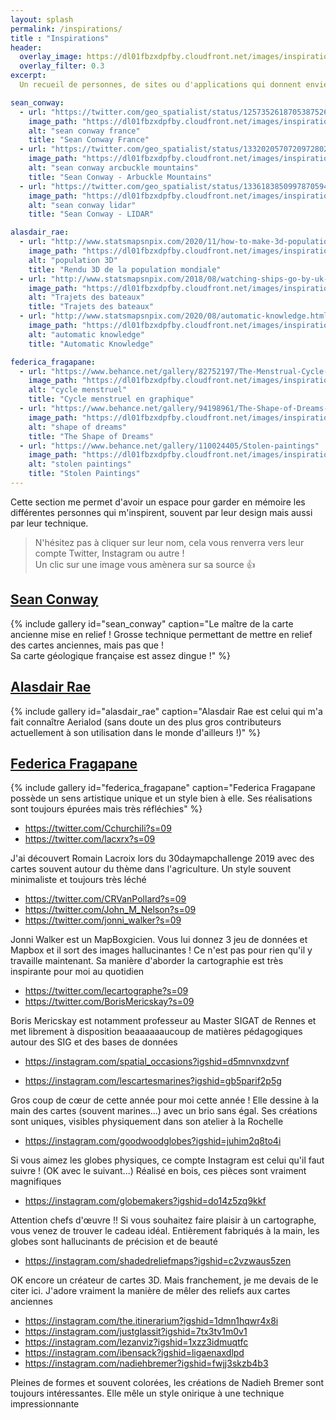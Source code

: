 ```yaml
---
layout: splash
permalink: /inspirations/
title : "Inspirations"   
header:
  overlay_image: https://dl01fbzxdpfby.cloudfront.net/images/inspiration.png
  overlay_filter: 0.3
excerpt:
  Un recueil de personnes, de sites ou d'applications qui donnent envie de visualiser des données

sean_conway:
  - url: "https://twitter.com/geo_spatialist/status/1257352618705387526"
    image_path: "https://dl01fbzxdpfby.cloudfront.net/images/inspirations/sean_conway_france_sd.png"
    alt: "sean conway france"
    title: "Sean Conway France"
  - url: "https://twitter.com/geo_spatialist/status/1332020570720972802/photo/1"
    image_path: "https://dl01fbzxdpfby.cloudfront.net/images/inspirations/sean_conway_arcbuckle_mountains_sd.png"
    alt: "sean conway arcbuckle mountains"
    title: "Sean Conway - Arbuckle Mountains"
  - url: "https://twitter.com/geo_spatialist/status/1336183850997870594/photo/1"
    image_path: "https://dl01fbzxdpfby.cloudfront.net/images/inspirations/sean_conway_lidar_sd.png"
    alt: "sean conway lidar"
    title: "Sean Conway - LIDAR"

alasdair_rae:
  - url: "http://www.statsmapsnpix.com/2020/11/how-to-make-3d-population-density.html"
    image_path: "https://dl01fbzxdpfby.cloudfront.net/images/inspirations/alasdair_rae_population.png"
    alt: "population 3D"
    title: "Rendu 3D de la population mondiale"
  - url: "http://www.statsmapsnpix.com/2018/08/watching-ships-go-by-uk-marine-traffic.html"
    image_path: "https://dl01fbzxdpfby.cloudfront.net/images/inspirations/alasdair_rae_vessels.png"
    alt: "Trajets des bateaux"
    title: "Trajets des bateaux"
  - url: "http://www.statsmapsnpix.com/2020/08/automatic-knowledge.html"
    image_path: "https://dl01fbzxdpfby.cloudfront.net/images/inspirations/alasdair_rae_buildings.png"
    alt: "automatic knowledge"
    title: "Automatic Knowledge"

federica_fragapane:
  - url: "https://www.behance.net/gallery/82752197/The-Menstrual-Cycle-Scientific-American"
    image_path: "https://dl01fbzxdpfby.cloudfront.net/images/inspirations/federica_fragapane_menstruel.png"
    alt: "cycle menstruel"
    title: "Cycle menstruel en graphique"
  - url: "https://www.behance.net/gallery/94198961/The-Shape-of-Dreams-for-Google-Trends"
    image_path: "https://dl01fbzxdpfby.cloudfront.net/images/inspirations/federica_fragapane_shape.png"
    alt: "shape of dreams"
    title: "The Shape of Dreams"
  - url: "https://www.behance.net/gallery/110024405/Stolen-paintings"
    image_path: "https://dl01fbzxdpfby.cloudfront.net/images/inspirations/federica_fragapane_paintings.png"
    alt: "stolen paintings"
    title: "Stolen Paintings"
---
```


Cette section me permet d'avoir un espace pour garder en mémoire les différentes personnes qui m'inspirent, souvent par leur design mais aussi par leur technique.

>N'hésitez pas à cliquer sur leur nom, cela vous renverra vers leur compte Twitter, Instagram ou autre !  
>Un clic sur une image vous amènera sur sa source :+1:

## [Sean Conway](https://twitter.com/geo_spatialist)

{% include gallery id="sean_conway" caption="Le maître de la carte ancienne mise en relief ! Grosse technique permettant de mettre en relief des cartes anciennes, mais pas que !  
Sa carte géologique française est assez dingue !" %}

## [Alasdair Rae](https://twitter.com/undertheraedar)

{% include gallery id="alasdair_rae" caption="Alasdair Rae est celui qui m'a fait connaître Aerialod (sans doute un des plus gros contributeurs actuellement à son utilisation dans le monde d'ailleurs !)" %}

## [Federica Fragapane](https://twitter.com/fedfragapane)

{% include gallery id="federica_fragapane" caption="Federica Fragapane possède un sens artistique unique et un style bien à elle. Ses réalisations sont toujours épurées mais très réfléchies" %}

- https://twitter.com/Cchurchili?s=09
- https://twitter.com/lacxrx?s=09

J'ai découvert Romain Lacroix lors du 30daymapchallenge 2019 avec des cartes souvent autour du thème dans l'agriculture. Un style souvent minimaliste et toujours très léché

- https://twitter.com/CRVanPollard?s=09
- https://twitter.com/John_M_Nelson?s=09
- https://twitter.com/jonni_walker?s=09

Jonni Walker est un MapBoxgicien. Vous lui donnez 3 jeu de données et Mapbox et il sort des images hallucinantes ! Ce n'est pas pour rien qu'il y travaille maintenant. Sa manière d'aborder la cartographie est très inspirante pour moi au quotidien

- https://twitter.com/lecartographe?s=09
- https://twitter.com/BorisMericskay?s=09

Boris Mericskay est notamment professeur au Master SIGAT de Rennes et met librement à disposition beaaaaaaucoup de matières pédagogiques autour des SIG et des bases de données

- https://instagram.com/spatial_occasions?igshid=d5mnvnxdzvnf

- https://instagram.com/lescartesmarines?igshid=gb5parif2p5g

Gros coup de cœur de cette année pour moi cette année ! Elle dessine à la main des cartes (souvent marines...) avec un brio sans égal. Ses créations sont uniques, visibles physiquement dans son atelier à la Rochelle

- https://instagram.com/goodwoodglobes?igshid=juhim2q8to4i

Si vous aimez les globes physiques, ce compte Instagram est celui qu'il faut suivre ! (OK avec le suivant...) Réalisé en bois, ces pièces sont vraiment magnifiques

- https://instagram.com/globemakers?igshid=do14z5zq9kkf

Attention chefs d'œuvre !! Si vous souhaitez faire plaisir à un cartographe, vous venez de trouver le cadeau idéal. Entièrement fabriqués à la main, les globes sont hallucinants de précision et de beauté

- https://instagram.com/shadedreliefmaps?igshid=c2vzwaus5zen

OK encore un créateur de cartes 3D. Mais franchement, je me devais de le citer ici. J'adore vraiment la manière de mêler des reliefs aux cartes anciennes

- https://instagram.com/the.itinerarium?igshid=1dmn1hqwr4x8i
- https://instagram.com/justglassit?igshid=7tx3tv1m0v1
- https://instagram.com/lezanviz?igshid=1xzz3idmuqtfc
- https://instagram.com/ibensack?igshid=ligaenaxdlpd
- https://instagram.com/nadiehbremer?igshid=fwjj3skzb4b3

Pleines de formes et souvent colorées, les créations de Nadieh Bremer sont toujours intéressantes. Elle mêle un style onirique à une technique impressionnante
